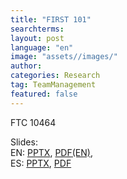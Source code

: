 ```yaml
---
title: "FIRST 101"
searchterms:
layout: post
language: "en"
image: "assets//images/"
author:
categories: Research
tag: TeamManagement
featured: false
---
```

FTC 10464<br>


Slides:<br>
 EN: <a href="/translations/en-us/TeamManagement/FIRST101.pptx">PPTX</a>,
 <a href="/translations/en-us/TeamManagement/FIRST101.pdf">PDF(EN)</a>,<br>
 ES: <a href="/translations/es/TeamManagement/FIRST101ES.pptx">PPTX</a>,
 <a href="/translations/es/TeamManagement/FIRST101ES.pdf">PDF</a>
